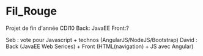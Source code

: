 # Fil_Rouge
Projet de fin d'année CDI10
Back: JavaEE
Front:?

Seb   : vote pour Javascript + technos (AngularJS/NodeJS/Bootstrap)
David : Back (JavaEE Web Serices) + Front (HTML(navigation) + JS avec Angular)
 
